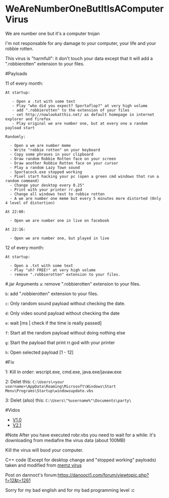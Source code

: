 # WeAreNumberOneButItIsAComputerVirus
We are number one but it's a computer trojan


I'm not responsable for any damage to your computer, your life and your robbie rotten.

This virus is "harmfull": it don't touch your data except that it will add a ".robbierotten" extension to your files.



#Payloads

  11 of every month:

    At startup: 
    
       - Open a .txt with some text
       - Play "who did you expect? Sportaflop?" at very high volume
       - add ".robbierotten" to the extension of your files
       - set http://nowlookatthis.net/ as default homepage in internet explorer and firefox
       - Play original we are number one, but at every one a random payload start
       
    Randomly:
    
      - Open a we are number meme
      - Write "robbie rotten" on your keyboard
      - Copy some phrases in your clipboard
      - Draw random Robbie Rotten face on your screen
      - Draw another Robbie Rotten face on your cursor
      - Play a random Lazy Town sound
      - Sportacock.exe stopped working
      - Pixel start hacking your pc (open a green cmd windows that run a random command)
      - Change your desktop every 0.25"
      - Print with your printer rr.god
      - Change all windows text to robbie rotten
      - A we are number one meme but every 5 minutes more distorted (Only 4 level of distortion)
      
    At 22:00:
    
      - Open we are number one in live on facebook
      
    At 22:16:
    
      - Open we are number one, but played in live
  
  12 of every month:
  
    At startup:
      
      - Open a .txt with some text
      - Play "uh? FREE!" at very high volume
      - remove ".robbierotten" extension to your files.
      
#.jar Arguments
  `a`: remove ".robbierotten" extension to your files.
  
  `b`: add ".robbierotten" extension to your files.
  
  `c`: Only random sound payload without checking the date.
  
  `d`: Only video sound payload without checking the date
  
  `e`: wait [ms | check if the time is really passed]
  
  `f`: Start all the random payload without doing nothing else
  
  `g`: Start the payload that print rr.god with your printer
  
  `h`: Open selected payload [1 - 12]
  
  
#Fix

 1: Kill in order: wscript.exe, cmd.exe, java.exe/javaw.exe
 
 2: Delet this: `C:\Users\<your username>\AppData\Roaming\Microsoft\Windows\Start Menu\Programs\Startup\windowsupdate.vbs`
 
 3: Delet (also) this: `C:\Users\"%username%"\Documents\party\`
 

#Vidos

 - [V1.0](https://youtu.be/KMyjSC6UMIg)
 - [V2.1](https://youtu.be/uItXIawwf8k)
 
 
#Note
After you have executed robr.vbs you need to wait for a while: it's downloading from mediafire the virus data (about 100MB)

Kill the virus will bsod your computer.

C++ code (Except for desktop change and "stopped working" payloads) taken and modified from [memz virus](https://github.com/Leurak/MEMZ)

Post on dannoct's forum:https://danooct1.com/forum/viewtopic.php?f=12&t=1261




Sorry for my bad english and for my bad programming level :c
